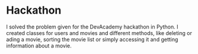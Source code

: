 # Hackathon

I solved the problem given for the DevAcademy hackathon in Python. I created classes for users and movies and different methods, like deleting or ading a movie, sorting the movie list or simply accessing it and getting information about a movie. 
